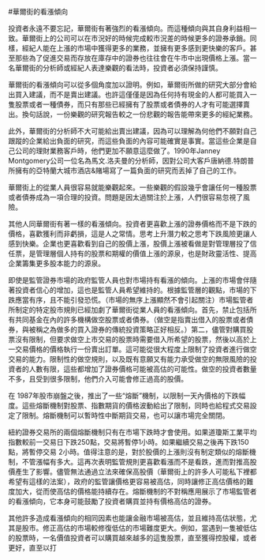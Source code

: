 #華爾街的看漲傾向

投資者永遠不要忘記，華爾街有著強烈的看漲傾向。而這種傾向與其自身利益相一致。華爾街上的公司可以在市況好的時候完成較市況差的時候更多的證券承銷。同樣，經紀人能在上漲的市場中獲得更多的業務，並擁有更多感到更快樂的客戶。甚至那些為了促進交易而存放在庫存中的證券也往往會在牛市中出現價格上漲。當一名華爾街的分析師或經紀人表達樂觀的看法時，投資者必須保持謹慎。

華爾街的看漲傾向可以從多個角度加以證明。例如，華爾街所做的研究大部分會給出買入建議，而不是賣出建議。也許這僅僅是因為任何持有現金的人都可能買入一隻股票或者一種債券，而只有那些已經擁有了股票或者債券的人才有可能選擇賣出。換句話說，一份樂觀的研究報告較之一份悲觀的報告能帶來更多的經紀業務。

此外，華爾街的分析師不大可能給出賣出建議，因為可以理解為何他們不願對自己跟蹤的企業給出負面的研究，而這些負面的內容可能確實是事實。當這些企業是自己公司的理財業務客戶時，他們更加不願意這麼做了。1990年Janney Montgomery公司一位名為馬文.洛夫曼的分析師，因對公司大客戶唐納德.特朗普所擁有的亞特蘭大城市酒店&賭場寫了一篇負面的研究而丟掉了自己的工作。

華爾街上的從業人員很容易就能樂觀起來。一些樂觀的假設幾乎會讓任何一種股票或者債券成為一項合理的投資。問題是因太過關注於上漲，人們很容易忽視了風險。

其他人同華爾街有著一樣的看漲傾向。投資者更喜歡上漲的證券價格而不是下跌的價格，喜歡獲利而非虧損，這是人之常情。思考上升潛力較之思考下跌風險更讓人感到快樂。企業也更喜歡看到自己的股價上漲，股價上漲被看做是對管理層投了信任票，是管理層個人持有的股票和期權的價值上漲的源泉，也是財政靈活性、提高企業籌集更多股本能力的源泉。

即使是監管證券市場的政府監管人員也對市場持有看漲的傾向。上漲的市場會伴隨著投資者信心的增加，這也是監管人員希望維持的。根據監管層的觀點，市場的下跌應當有序，且不能引發恐慌。（市場的無序上漲顯然不會引起關注）市場監管者所制定的特定股市規則已經加劇了華爾街從業人員的看漲傾向。首先，禁止包括所有共同基金在內的許多機構做空股票或者債券。（做空是指賣出借入的股票或者債券，與被稱之為做多的買入證券的傳統投資策略正好相反。）第二，儘管對購買股票沒有限制，但要求做空上市交易的股票時需要借入所希望的股票，然後以高於上一交易價格的價格執行一份賣出訂單。這可能從很大程度上限制了投資者進行做空交易的能力。限制性的做空規則，以及既有意願又有能力承受做空的無限風險的投資者的人數有限，這些都增加了證券價格可能被高估的可能性。做空的投資者數量不多，且受到很多限制，他們介入可能會修正過高的股價。

在 1987年股市崩盤之後，推出了一些“熔斷”機制，以限制一天內價格的下跌幅度。這些熔斷機制對股票、指數期貨的價格波動給出了限制，同時也給程式交易設定了限制。熔斷機制可以暫時性中斷期貨交易，也可以讓市場完全關閉。

紐約證券交易所的兩個熔斷機制只有在市場下跌時才會使用。如果道瓊斯工業平均指數較前一交易日下跌250點，交易將暫停1小時。如果繼續交易之後再下跌150點，將暫停交易 2小時。值得注意的是，對於股價的上漲則沒有制定類似的熔斷機制，不管漲幅有多大。這再次表明監管規則更喜歡看漲而不是看跌，進而對推高股價產生了影響。儘管無法通過立法來確保高股價（華爾街上的許多人可能私下裡都希望有這樣的法案），政府的監管讓價格更容易被高估，同時讓修正高估價格的難度加大，從而使高估的價格能持續存在。熔斷機制的不對稱應用展示了市場監管者的看漲傾向，它本身可能鼓勵了投資者購買並持有價格高估的證券。

其他許多造成看漲傾向的相同因素也能讓金融市場被高估，並且維持高估狀態，尤其是股市。修正高估的市場較修復低估的市場難度更大。例如，當遇到一隻被低估的股票時，一名價值投資者可以購買越來越多的這隻股票，直至獲得控股權，或者更好，直至以打
